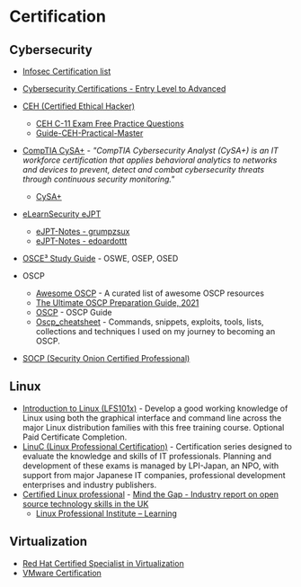 # Certification

## Cybersecurity
- [Infosec Certification list](https://resources.infosecinstitute.com/certifications/)
- [Cybersecurity Certifications - Entry Level to Advanced](https://github.com/CyberSecurityUP/Cybersecurity-Certifications-Guide)
- [CEH (Certified Ethical Hacker)](https://www.eccouncil.org/programs/certified-ethical-hacker-ceh/)
  - [CEH C-11 Exam Free Practice Questions](https://certdemy.com/certified-ethical-hacker-exam-free-practice-questions/)
  - [Guide-CEH-Practical-Master](https://github.com/CyberSecurityUP/Guide-CEH-Practical-Master)
- [CompTIA CySA+](https://www.comptia.org/certifications/cybersecurity-analyst) - _"CompTIA Cybersecurity Analyst (CySA+) is an IT workforce certification that applies behavioral analytics to networks and devices to prevent, detect and combat cybersecurity threats through continuous security monitoring."_
  - [CySA+](https://github.com/ReefMeeter/CySA)
- [eLearnSecurity eJPT]()
  - [eJPT-Notes - grumpzsux](https://github.com/grumpzsux/eJPT-Notes)
  - [eJPT-Notes - edoardottt](https://github.com/edoardottt/eJPT-notes)
- [OSCE³ Study Guide](https://github.com/CyberSecurityUP/OSCE-Complete-Guide) - OSWE, OSEP, OSED
- OSCP
  - [Awesome OSCP](https://github.com/0x4D31/awesome-oscp) - A curated list of awesome OSCP resources
  - [The Ultimate OSCP Preparation Guide, 2021](https://johnjhacking.com/blog/the-oscp-preperation-guide-2020/)
  - [OSCP](https://github.com/0xsyr0/OSCP) - OSCP Guide
  - [Oscp_cheatsheet](https://github.com/CountablyInfinite/oscp_cheatsheet) - Commands, snippets, exploits, tools, lists, collections and techniques I used on my journey to becoming an OSCP.

- [SOCP (Security Onion Certified Professional)](https://securityonionsolutions.com/certification)

## Linux
- [Introduction to Linux (LFS101x)](https://training.linuxfoundation.org/training/introduction-to-linux/) - Develop a good working knowledge of Linux using both the graphical interface and command line across the major Linux distribution families with this free training course. Optional Paid Certificate Completion.
- [LinuC (Linux Professional Certification)](https://linuc.org/en/) - Certification series designed to evaluate the knowledge and skills of IT professionals. Planning and development of these exams is managed by LPI-Japan, an NPO, with support from major Japanese IT companies, professional development enterprises and industry publishers.
- [Certified Linux professional](https://www.lpi.org/) - [Mind the Gap - Industry report on open source technology skills in the UK](https://www.lpi.org/sites/default/files/Mind-The-Gap-Whitepaper.pdf)
  - [Linux Professional Institute – Learning](https://learning.lpi.org/en/)

## Virtualization
- [Red Hat Certified Specialist in Virtualization](https://www.redhat.com/en/services/certification/rhcs-virtualization)
- [VMware Certification](https://www.vmware.com/learning/certification.html)

